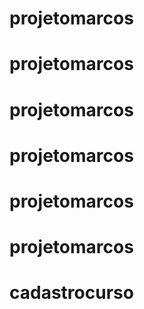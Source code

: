 # projetomarcos
# projetomarcos
# projetomarcos
# projetomarcos
# projetomarcos
# projetomarcos
# cadastrocurso

